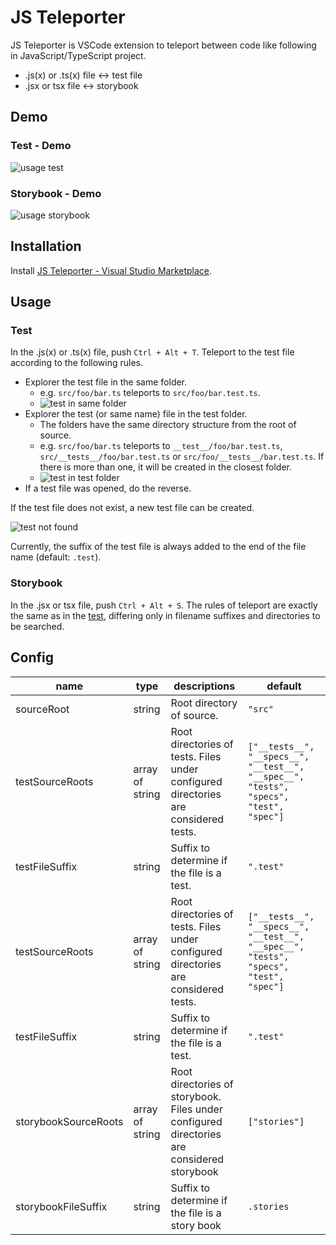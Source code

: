 # JS Teleporter

JS Teleporter is VSCode extension to teleport between code like following in JavaScript/TypeScript project.

- .js(x) or .ts(x) file <-> test file 
- .jsx or tsx file <-> storybook

## Demo

### Test - Demo

![usage test](https://user-images.githubusercontent.com/13149507/202853530-e3e85cda-8a26-47d2-9d69-82ecc33e9c03.gif)

### Storybook - Demo

![usage storybook](https://user-images.githubusercontent.com/13149507/202853523-a58ac81d-6981-47cd-afbe-821cdf19ba29.gif)


## Installation

Install [JS Teleporter - Visual Studio Marketplace](https://marketplace.visualstudio.com/items?itemName=sa2taka.js-teleporter).

## Usage 

### Test

In the .js(x) or .ts(x) file, push `Ctrl + Alt + T`.
Teleport to the test file according to the following rules. 

- Explorer the test file in the same folder.
  - e.g. `src/foo/bar.ts` teleports to `src/foo/bar.test.ts`.
  - ![test in same folder](https://user-images.githubusercontent.com/13149507/202853996-df8732c9-6ede-4bce-8270-06ab4a2323bb.gif)
- Explorer the test (or same name) file in the test folder.
  - The folders have the same directory structure from the root of source.
  - e.g. `src/foo/bar.ts` teleports to `__test__/foo/bar.test.ts`, `src/__tests__/foo/bar.test.ts` or `src/foo/__tests__/bar.test.ts`. If there is more than one, it will be created in the closest folder.
  - ![test in test folder](https://user-images.githubusercontent.com/13149507/202854002-28033fe3-3a94-42b6-a731-5aa98f3d0e05.gif)
- If a test file was opened, do the reverse.

If the test file does not exist, a new test file can be created.

![test not found](https://user-images.githubusercontent.com/13149507/202854008-f155952c-b6c0-4b4c-a23a-2bfb2c5a973b.gif)


Currently, the suffix of the test file is always added to the end of the file name (default: `.test`).

### Storybook

In the .jsx or tsx file, push `Ctrl + Alt + S`.
The rules of teleport are exactly the same as in the [test](#test), differing only in filename suffixes and directories to be searched.

## Config

| name                 | type            | descriptions                                                                               | default                                                                                |
| -------------------- | --------------- | ------------------------------------------------------------------------------------------ | -------------------------------------------------------------------------------------- |
| sourceRoot           | string          | Root directory of source.                                                                  | `"src"`                                                                                |
| testSourceRoots      | array of string | Root directories of tests. Files under configured directories are considered tests.        | `["__tests__", "__specs__", "__test__", "__spec__", "tests", "specs", "test", "spec"]` |
| testFileSuffix       | string          | Suffix to determine if the file is a test.                                                 | `".test"`                                                                              |
| testSourceRoots      | array of string | Root directories of tests. Files under configured directories are considered tests.        | `["__tests__", "__specs__", "__test__", "__spec__", "tests", "specs", "test", "spec"]` |
| testFileSuffix       | string          | Suffix to determine if the file is a test.                                                 | `".test"`                                                                              |
| storybookSourceRoots | array of string | Root directories of storybook. Files under configured directories are considered storybook | `["stories"]`                                                                          |
| storybookFileSuffix  | string          | Suffix to determine if the file is a story book                                            | `.stories`                                                                             |
